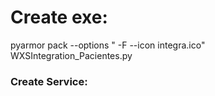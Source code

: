 # Create exe:
pyarmor pack --options " -F --icon integra.ico" WXSIntegration_Pacientes.py

### Create Service:
